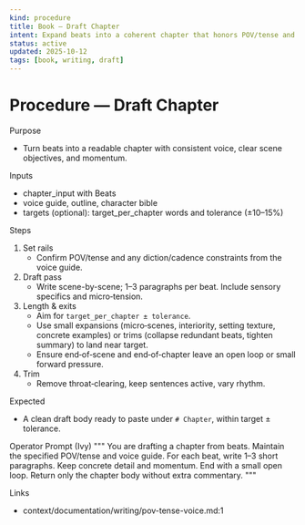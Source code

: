 ```yaml
---
kind: procedure
title: Book — Draft Chapter
intent: Expand beats into a coherent chapter that honors POV/tense and the voice guide
status: active
updated: 2025-10-12
tags: [book, writing, draft]
---
```


# Procedure — Draft Chapter

Purpose
- Turn beats into a readable chapter with consistent voice, clear scene objectives, and momentum.

Inputs
- chapter_input with Beats
- voice guide, outline, character bible
- targets (optional): target_per_chapter words and tolerance (±10–15%)

Steps
1) Set rails
   - Confirm POV/tense and any diction/cadence constraints from the voice guide.
2) Draft pass
   - Write scene-by-scene; 1–3 paragraphs per beat. Include sensory specifics and micro‑tension.
3) Length & exits
   - Aim for `target_per_chapter ± tolerance`.
   - Use small expansions (micro‑scenes, interiority, setting texture, concrete examples) or trims (collapse redundant beats, tighten summary) to land near target.
   - Ensure end‑of‑scene and end‑of‑chapter leave an open loop or small forward pressure.
4) Trim
   - Remove throat‑clearing, keep sentences active, vary rhythm.

Expected
- A clean draft body ready to paste under `# Chapter`, within target ± tolerance.

Operator Prompt (Ivy)
"""
You are drafting a chapter from beats.
Maintain the specified POV/tense and voice guide. For each beat, write 1–3 short paragraphs. Keep concrete detail and momentum. End with a small open loop.
Return only the chapter body without extra commentary.
"""

Links
- context/documentation/writing/pov-tense-voice.md:1
